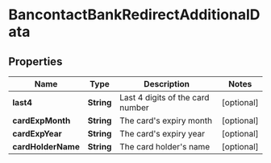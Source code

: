 

# BancontactBankRedirectAdditionalData


## Properties

| Name | Type | Description | Notes |
|------------ | ------------- | ------------- | -------------|
|**last4** | **String** | Last 4 digits of the card number |  [optional] |
|**cardExpMonth** | **String** | The card&#39;s expiry month |  [optional] |
|**cardExpYear** | **String** | The card&#39;s expiry year |  [optional] |
|**cardHolderName** | **String** | The card holder&#39;s name |  [optional] |



